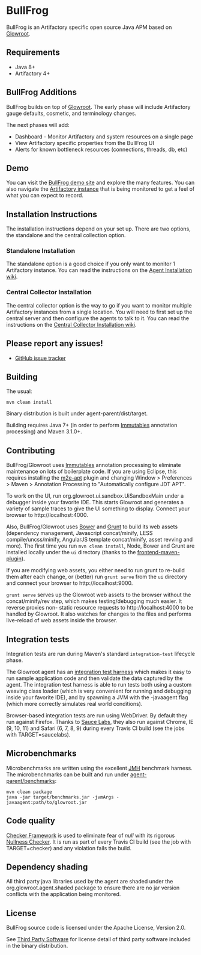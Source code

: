 BullFrog
=========

BullFrog is an Artifactory specific open source Java APM based on [Glowroot](https://github.com/glowroot/glowroot).

## Requirements

* Java 8+
* Artifactory 4+

## BullFrog Additions

BullFrog builds on top of [Glowroot](https://github.com/glowroot/glowroot). The early phase will include Artifactory gauge defaults, cosmetic, and terminology changes. 

The next phases will add:

* Dashboard - Monitor Artifactory and system resources on a single page
* View Artifactory specific properties from the BullFrog UI
* Alerts for known bottleneck resources (connections, threads, db, etc)

## Demo

You can visit the [BullFrog demo site](http://demo.bullfrog.live) and explore the many features. You can also navigate the [Artifactory instance](http://artifactory.bullfrog.live) that is being monitored to get a feel of what you can expect to record.

## Installation Instructions 

The installation instructions depend on your set up. There are two options, the standalone and the central collection option. 

### Standalone Installation
The standalone option is a good choice if you only want to monitor 1 Artifactory instance. You can read the instructions on the [Agent Installation wiki](https://github.com/thefreebit/bullfrog/wiki/Agent-Installation).

### Central Collector Installation
The central collector option is the way to go if you want to monitor multiple Artifactory instances from a single location. You will need to first set up the central server and then configure the agents to talk to it.
You can read the instructions on the [Central Collector Installation wiki](https://github.com/thefreebit/bullfrog/wiki/Central-Collector-Installation).

## Please report any issues!

 * [GitHub issue tracker](https://github.com/thefreebit/bullfrog/issues)


## Building

The usual:

    mvn clean install

Binary distribution is built under agent-parent/dist/target.

Building requires Java 7+ (in order to perform [Immutables](https://immutables.github.io) annotation processing) and Maven 3.1.0+.

## Contributing

BullFrog/Glowroot uses [Immutables](https://immutables.github.io) annotation processing to eliminate maintenance on lots of boilerplate code. If you are using Eclipse, this requires installing the [m2e-apt](https://github.com/jbosstools/m2e-apt) plugin and changing Window > Preferences > Maven > Annotation Processing to "Automatically configure JDT APT".

To work on the UI, run org.glowroot.ui.sandbox.UiSandboxMain under a debugger inside your favorite IDE. This starts Glowroot and generates a variety of sample traces to give the UI something to display. Connect your browser to http://localhost:4000.

Also, BullFrog/Glowroot uses [Bower](http://bower.io) and [Grunt](http://gruntjs.com) to build its web assets (dependency management, Javascript concat/minify, LESS compile/uncss/minify, AngularJS template concat/minify, asset revving and more). The first time you run `mvn clean install`, Node, Bower and Grunt are installed locally under the `ui` directory (thanks to the [frontend-maven-plugin](https://github.com/eirslett/frontend-maven-plugin)).

If you are modifying web assets, you either need to run grunt to re-build them after each change, or (better) run `grunt serve` from the `ui` directory and connect your browser to http://localhost:9000.

`grunt serve` serves up the Glowroot web assets to the browser without the concat/minify/rev step, which makes testing/debugging much easier. It reverse proxies non- static resource requests to http://localhost:4000 to be handled by Glowroot. It also watches for changes to the files and performs live-reload of web assets inside the browser.

## Integration tests

Integration tests are run during Maven's standard `integration-test` lifecycle phase.

The Glowroot agent has an [integration test harness](agent/it-harness) which makes it easy to run sample application code and then validate the data captured by the agent.  The integration test harness is able to run tests both using a custom weaving class loader (which is very convenient for running and debugging inside your favorite IDE), and by spawning a JVM with the -javaagent flag (which more correctly simulates real world conditions).

Browser-based integration tests are run using WebDriver.  By default they run against Firefox.  Thanks to [Sauce Labs](https://saucelabs.com), they also run against Chrome, IE (9, 10, 11) and Safari (6, 7, 8, 9) during every Travis CI build (see the jobs with TARGET=saucelabs).

## Microbenchmarks

Microbenchmarks are written using the excellent [JMH](http://openjdk.java.net/projects/code-tools/jmh/) benchmark harness. The microbenchmarks can be built and run under [agent-parent/benchmarks](agent-parent/benchmarks):

    mvn clean package
    java -jar target/benchmarks.jar -jvmArgs -javaagent:path/to/glowroot.jar

## Code quality

[Checker Framework](http://types.cs.washington.edu/checker-framework/) is used to eliminate fear of *null* with its rigorous [Nullness Checker](http://types.cs.washington.edu/checker-framework/current/checker-framework-manual.html#nullness-checker). It is run as part of every Travis CI build (see the job with TARGET=checker) and any violation fails the build.

## Dependency shading

All third party java libraries used by the agent are shaded under the org.glowroot.agent.shaded package to ensure there are no jar version conflicts with the application being monitored.

## License

BullFrog source code is licensed under the Apache License, Version 2.0.

See [Third Party Software](https://github.com/thefreebit/bullfrog/wiki/Third-Party-Software) for license detail of third party software included in the binary distribution.
